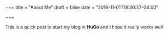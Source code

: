 +++
title = "About Me"
draft = false
date = "2016-11-01T18:26:27-04:00"

+++

This is a quick post to start my blog in **HuGo** and I hope it really works well


